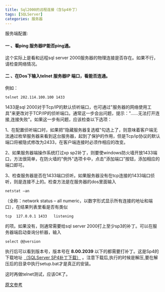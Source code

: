 ```yaml
---
title: Sql2000的远程连接（含Sp4补丁）  
tags: [SQLServer]
categories: 服务器
---
```


服务端配置:

#### 一 、看ping 服务器IP能否ping通。

这个实际上是看和远程sql server 2000服务器的物理连接是否存在。如果不行，请检查网络情况。

#### 二 、在Dos下输入telnet 服务器IP 端口，看能否连通。

例如：
	
	telnet 202.114.100.100 1433

1433是sql 2000对于Tcp/IP的默认侦听端口，也可通过"服务器的网络使用工具"来更改对于TCP/IP的侦听端口。通常这一步会出问题，提示："……无法打开连接,连接失败"。如果这一步有问题，应该检查以下选项：

1、在配置侦听端口时，如果把"隐藏服务器复选框"勾选上了，则意味着客户端无法通过枚举服务器来看到这台服务器，起到了保护的作用，但是Tcp/ip协议的默认端口将被隐式修改为2433，在客户端连接时必须作相应的改变。

2、如果服务器端操作系统打过xp sp2补丁，则要使windows防火墙开放1433端口，方法很简单，在防火墙的"例外"选项卡中，点击"添加端口"按钮，添加相应的端口即可。

3、检查服务器是否在1433端口侦听。如果服务器没有在tcp连接的1433端口侦听，则是连接不上的。检查方法是在服务器的dos里面输入 

	netstat –an

（全称：network status – all numeric，以数字形式显示所有连接的地址和端口），在结果列表里看是否有类似 

	tcp  127.0.0.1 1433   listening

的项。如果没有，则通常需要给sql server 2000打上至少sp3的补丁。可以在服务器端启动查询分析器，输入

	select @@version

执行后可以看到版本号，版本号在 **8.00.2039** 以下的都需要打补丁。这是Sp4的下载地址  [（SQLServer SP4补丁下载）](http://download.microsoft.com/download/9/b/f/9bff6646-2cdb-4069-ada0-548be9cb9338/SQL2000-KB884525-SP4-x86-CHS.EXE) 。注意下载后,执行的时候是解压,要在解压后的目录中执行setup.bat才是真正的安装。

这时再做telnet测试，应该OK了。

[原文参考](http://blog.163.com/tcl_6688/blog/static/168864257201151574157197)

